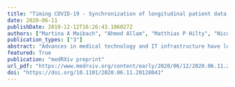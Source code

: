 ```yaml
---
title: "Timing COVID-19 - Synchronization of longitudinal patient data to the underlying disease progression using CRP as a temporal marker"
date: 2020-06-11
publishDate: 2019-12-12T16:26:43.106027Z
authors: ["Martina A Maibach", "Ahmed Allam", "Matthias P Hilty", "Nicolas A Perez Gonzales", "Philipp K Buehler", "Pedro D Wendel Garcia", "Silvio D Brugger", "Christoph C Ganter", "The CoViD-19 ICU-Research Group Zurich", "The RISC-19-ICU Investigators", "Michael Krauthammer", "Reto A Schuepbach", "Jan Bartussek"]
publication_types: ["3"]
abstract: "Advances in medical technology and IT infrastructure have led to increased availability of continuous patient data that allows to investigate the longitudinal progression of novel and known diseases in unprecedented detail. However, to accurately describe any underlying pathophysiology with longitudinal data, the individual patient trajectories have to be synchronized based on temporal markers. In this study, we use longitudinal data from 28 critically ill ICU COVID-19 patients to compare the commonly used alignment markers "onset of symptoms", "hospital admission" and "ICU admission" with a novel objective method based on the peak value of inflammatory marker C-reactive protein (CRP). By applying our CRP-based method to align the progression of neutrophils and lymphocytes, we were able to define a pathophysiological window that allowed further mortality risk stratification in our COVID-19 patient cohort. Our data highlights that proper synchronization of patient data to the underlying pathophysiology is crucial to differentiate severity subgroups and to allow reliable interpatient comparisons."
featured: True
publication: "medRXiv preprint"
url_pdf: "https://www.medrxiv.org/content/early/2020/06/12/2020.06.11.20128041.full.pdf"
doi: "https://doi.org/10.1101/2020.06.11.20128041"
---
```


